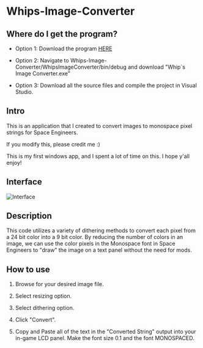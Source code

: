 # Whips-Image-Converter
## Where do I get the program?
* Option 1: Download the program [HERE](https://github.com/Whiplash141/Whips-Image-Converter/raw/master/WhipsImageConverter/bin/Debug/Whip%60s%20Image%20Converter.exe)

* Option 2: Navigate to Whips-Image-Converter/WhipsImageConverter/bin/debug and download "Whip`s Image Converter.exe"

* Option 3: Download all the source files and compile the project in Visual Studio.

## Intro
This is an application that I created to convert images to monospace pixel strings for Space Engineers.

If you modify this, please credit me :) 

This is my first windows app, and I spent a lot of time on this. I hope y'all enjoy!

## Interface
![Interface](https://i.imgur.com/jTlVWGw.png)

## Description
This code utilizes a variety of dithering methods to convert each pixel from  a 24 bit color into a 9 bit color.
By reducing the number of colors in an image, we can use the color pixels in the Monospace font in Space Engineers
to "draw" the image on a text panel without the need for mods.

## How to use
1. Browse for your desired image file.

2. Select resizing option.

3. Select dithering option.

4. Click "Convert".

5. Copy and Paste all of the text in the "Converted String" output into your in-game LCD panel. Make the font size 0.1 and the 
   font MONOSPACED.
